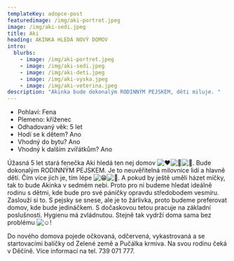 ```yaml
---
templateKey: adopce-post
featuredimage: /img/aki-portret.jpeg
image: /img/aki-sedi.jpeg
title: Aki
heading: AKINKA HLEDÁ NOVÝ DOMOV
intro:
  blurbs:
    - image: /img/aki-portret.jpeg
    - image: /img/aki-sedi.jpeg
    - image: /img/aki-deti.jpeg
    - image: /img/aki-vyska.jpeg
    - image: /img/aki-veterina.jpeg
description: "Akinka bude dokonalým RODINNÝM PEJSKEM, děti miluje. "
---
```

* Pohlaví: Fena
* Plemeno: kříženec
* Odhadovaný věk: 5 let
* Hodí se k dětem? Ano
* Vhodný do bytu? Ano
* Vhodný k dalším zvířátkům? Ano

Úžasná 5 let stará fenečka Aki hledá ten nej domov ![❤️](https://static.xx.fbcdn.net/images/emoji.php/v9/t6c/1/16/2764.png)![🐾](https://static.xx.fbcdn.net/images/emoji.php/v9/tde/1/16/1f43e.png)![🥳](https://static.xx.fbcdn.net/images/emoji.php/v9/t6d/1/16/1f973.png). Bude dokonalým RODINNÝM PEJSKEM. Je to neuvěřitelná milovnice lidí a hlavně dětí. Čím více jich je, tím lépe ![😁](https://static.xx.fbcdn.net/images/emoji.php/v9/t4f/1/16/1f601.png)![🫢](https://static.xx.fbcdn.net/images/emoji.php/v9/ta6/1/16/1fae2.png). A pokud by ještě uměli házet míčky, tak to bude Akinka v sedmém nebi. Proto pro ni budeme hledat ideálně rodinu s dětmi, kde bude pro své páníčky opravdu středobodem vesmíru. Zaslouží si to. S pejsky se snese, ale je to žárlivka, proto budeme preferovat domov, kde bude jedináčkem. S dočaskovou tetou pracuje na základní poslušnosti. Hygienu má zvládnutou. Stejně tak vydrží doma sama bez problému ![☺️](https://static.xx.fbcdn.net/images/emoji.php/v9/tfb/1/16/263a.png)!

Do nového domova pojede očkovaná, odčervená, vykastrovaná a se startovacími balíčky od Zelené země a Pučálka krmiva. Na svou rodinu čeká v Děčíně. Více informací na tel. 739 071 777.